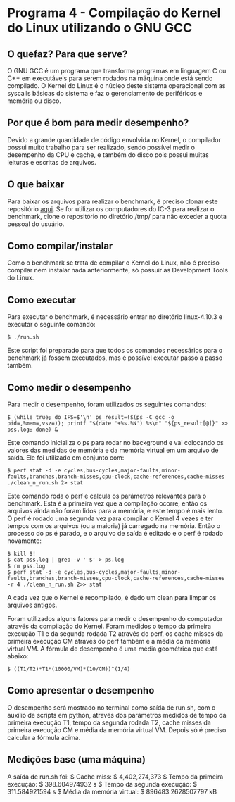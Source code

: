 # Programa 4 - Compilação do Kernel do Linux utilizando o GNU GCC
## O quefaz? Para que serve?
O GNU GCC é um programa que transforma programas em linguagem C ou C++ em executáveis para serem rodados na máquina onde está sendo compilado. O Kernel do Linux é o núcleo deste sistema operacional com as syscalls básicas do sistema e faz o gerenciamento de periféricos e memória ou disco.
## Por que é bom para medir desempenho?
Devido a grande quantidade de código envolvida no Kernel, o compilador possui muito trabalho para ser realizado, sendo possível medir o desempenho da CPU e cache, e também do disco pois possui muitas leituras e escritas de arquivos.
## O que baixar
Para baixar os arquivos para realizar o benchmark, é preciso clonar este repositório [aqui](https://github.com/LRacoci/projeto1-mc733). Se for utilizar os computadores do IC-3 para realizar o benchmark, clone o repositório no diretório /tmp/ para não exceder a quota pessoal do usuário.
## Como compilar/instalar
Como o benchmark se trata de compilar o Kernel do Linux, não é preciso compilar nem instalar nada anteriormente, só possuir as Development Tools do Linux.
## Como executar
Para executar o benchmark, é necessário entrar no diretório linux-4.10.3 e executar o seguinte comando:

	$ ./run.sh

Este script foi preparado para que todos os comandos necessários para o benchmark já fossem executados, mas é possível executar passo a passo também.
## Como medir o desempenho
Para medir o desempenho, foram utilizados os seguintes comandos:

	$ (while true; do IFS=$'\n' ps_result=($(ps -C gcc -o pid=,%mem=,vsz=)); printf "$(date '+%s.%N') %s\n" "${ps_result[@]}" >> pss.log; done) &

Este comando inicializa o ps para rodar no background e vai colocando os valores das medidas de memória e da memória virtual em um arquivo de saída. Ele foi utilizado em conjunto com:

	$ perf stat -d -e cycles,bus-cycles,major-faults,minor-faults,branches,branch-misses,cpu-clock,cache-references,cache-misses ./clean_n_run.sh 2> stat

Este comando roda o perf e calcula os parâmetros relevantes para o benchmark. Esta é a primeira vez que a compilação ocorre, então os arquivos ainda não foram lidos para a memória, e este tempo é mais lento. O perf é rodado uma segunda vez para compilar o Kernel 4 vezes e ter tempos com os arquivos (ou a maioria) já carregado na memória. Então o processo do ps é parado, e o arquivo de saída é editado e o perf é rodado novamente:

	$ kill $!
	$ cat pss.log | grep -v ' $' > ps.log
	$ rm pss.log
	$ perf stat -d -e cycles,bus-cycles,major-faults,minor-faults,branches,branch-misses,cpu-clock,cache-references,cache-misses -r 4 ./clean_n_run.sh 2>> stat

A cada vez que o Kernel é recompilado, é dado um clean para limpar os arquivos antigos.

Foram utilizados alguns fatores para medir o desempenho do computador através da compilação do Kernel. Foram medidos o tempo da primeira execução T1 e da segunda rodada T2 através do perf, os cache misses da primeira execução CM através do perf também e a média da memória virtual VM. A fórmula de desempenho é uma média geométrica que está abaixo:

	$ ((T1/T2)*T1*(10000/VM)*(10/CM))^(1/4)

## Como apresentar o desempenho
O desempenho será mostrado no terminal como saída de run.sh, com o auxílio de scripts em python, através dos parâmetros medidos de tempo da primeira execução T1, tempo da segunda rodada T2, cache misses da primeira execução CM e média da memória virtual VM. Depois só é preciso calcular a fórmula acima.
## Medições base (uma máquina)
A saída de run.sh foi:
	$ Cache miss:
	$ 4,402,274,373
	$ Tempo da primeira execução:
	$ 398.604974932 s
	$ Tempo da segunda execução:
	$ 311.584921594 s
	$ Média da memória virtual:
	$ 896483.2628507797 kB
